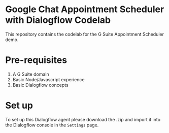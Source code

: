 # Google Chat Appointment Scheduler with Dialogflow Codelab

This repository contains the codelab for the G Suite Appointment Scheduler demo.

# Pre-requisites

1. A G Suite domain
1. Basic Node/Javascript experience
1. Basic Dialogflow concepts

# Set up

To set up this Dialogflow agent please download the .zip and import it into 
the Dialogflow console in the `Settings` page.
